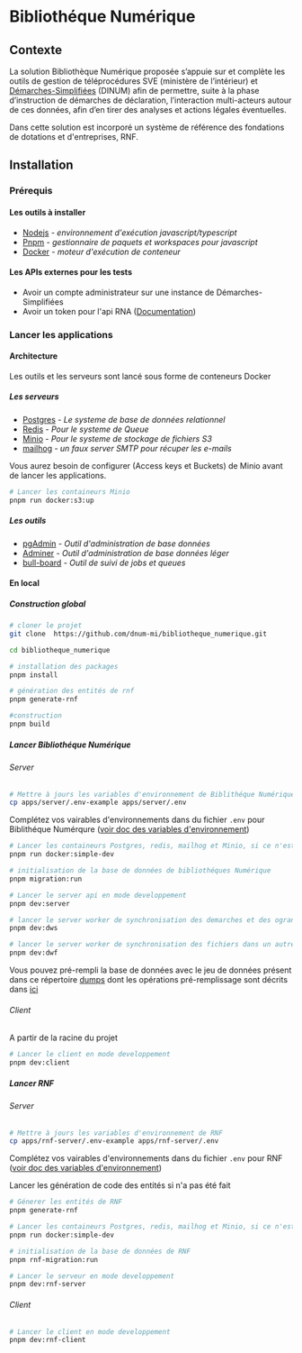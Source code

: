 # Bibliothéque Numérique

## Contexte

La solution Bibliothèque Numérique proposée s’appuie sur et complète les outils de gestion de téléprocédures SVE (ministère de l’intérieur) et [Démarches-Simplifiées](https://www.demarches-simplifiees.fr/) (DINUM) afin de permettre, suite à la phase d’instruction de démarches de déclaration, l’interaction multi-acteurs autour de ces données, afin d’en tirer des analyses et actions légales éventuelles.

Dans cette solution est incorporé un système de référence des fondations de dotations et d'entreprises, RNF.

## Installation

### Prérequis

#### Les outils à installer

- [Nodejs](https://nodejs.org/en/download/) *- environnement d'exécution javascript/typescript*
- [Pnpm](https://pnpm.io/installation) *- gestionnaire de paquets et workspaces pour javascript*
- [Docker](https://docs.docker.com/get-docker/) *- moteur d'exécution de conteneur*

#### Les APIs externes pour les tests

- Avoir un compte administrateur sur une instance de Démarches-Simplifiées
- Avoir un token pour l'api RNA ([Documentation](https://entreprise.api.gouv.fr/developpeurs/openapi#tag/Informations-generales/paths/~1v4~1djepva~1api-association~1associations~1%7Bsiren_or_rna%7D/get))

### Lancer les applications

#### Architecture

Les outils et les serveurs sont lancé sous forme de conteneurs Docker

##### Les serveurs

- [Postgres](https://www.postgresql.org/) *- Le systeme de base de données relationnel*
- [Redis](https://redis.io/) *- Pour le systeme de Queue*
- [Minio](https://min.io/) *- Pour le systeme de stockage de fichiers S3*
- [mailhog](https://github.com/mailhog/MailHog) *- un faux server SMTP pour récuper les e-mails*

Vous aurez besoin de configurer (Access keys et Buckets) de Minio avant de lancer les applications.

```bash
# Lancer les containeurs Minio
pnpm run docker:s3:up
```

##### Les outils

- [pgAdmin](https://www.pgadmin.org/) *- Outil d'administration de base données*
- [Adminer](https://www.adminer.org/) *- Outil d'administration de base données léger*
- [bull-board](https://github.com/felixmosh/bull-board) *- Outil de suivi de jobs et queues*

#### En local

##### Construction global

``` bash
# cloner le projet
git clone  https://github.com/dnum-mi/bibliotheque_numerique.git

cd bibliotheque_numerique

# installation des packages
pnpm install

# génération des entités de rnf
pnpm generate-rnf

#construction
pnpm build

```

##### Lancer Bibliothéque Numérique

###### Server

```bash
# Mettre à jours les variables d'environnement de Biblithéque Numérique
cp apps/server/.env-example apps/server/.env
```

Complétez vos vairables d'environnements dans du fichier `.env` pour Biblithéque Numérqure  ([voir doc des variables d'environnement](./apps/server/variables_env.md))

```bash
# Lancer les containeurs Postgres, redis, mailhog et Minio, si ce n'est pas fait
pnpm run docker:simple-dev

# initialisation de la base de données de bibliothéques Numérique
pnpm migration:run

# Lancer le server api en mode developpement
pnpm dev:server
```

```bash
# lancer le server worker de synchronisation des demarches et des ogranismes dans un autre terminal
pnpm dev:dws
```

```bash
# lancer le server worker de synchronisation des fichiers dans un autre terminal
pnpm dev:dwf
```

Vous pouvez pré-rempli la base de données avec le jeu de données présent dans ce répertoire [dumps](dumps/) dont les opérations pré-remplissage sont décrits dans [ici](docs/Server/database/README.md)

###### Client

A partir de la racine du projet

```bash
# Lancer le client en mode developpement
pnpm dev:client
```

##### Lancer RNF

###### Server

```bash
# Mettre à jours les variables d'environnement de RNF
cp apps/rnf-server/.env-example apps/rnf-server/.env
```

Complétez vos vairables d'environnements dans du fichier `.env` pour RNF ([voir doc des variables d'environnement](./apps/rnf-server/variables_env.md))

Lancer les génération de code des entités si n'a pas été fait

```bash
# Génerer les entités de RNF
pnpm generate-rnf
```

```bash
# Lancer les containeurs Postgres, redis, mailhog et Minio, si ce n'est pas fait
pnpm run docker:simple-dev
```

```bash
# initialisation de la base de données de RNF
pnpm rnf-migration:run

# Lancer le serveur en mode developpement
pnpm dev:rnf-server
```

###### Client

```bash
# Lancer le client en mode developpement
pnpm dev:rnf-client
```
